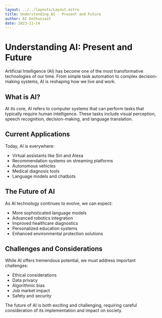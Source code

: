 ```yaml
---
layout: ../../layouts/Layout.astro
title: Understanding AI - Present and Future
author: AI Enthusiast
date: 2023-11-14
---
```


# Understanding AI: Present and Future

Artificial Intelligence (AI) has become one of the most transformative technologies of our time. From simple task automation to complex decision-making systems, AI is reshaping how we live and work.

## What is AI?

At its core, AI refers to computer systems that can perform tasks that typically require human intelligence. These tasks include visual perception, speech recognition, decision-making, and language translation.

## Current Applications

Today, AI is everywhere:
- Virtual assistants like Siri and Alexa
- Recommendation systems on streaming platforms
- Autonomous vehicles
- Medical diagnosis tools
- Language models and chatbots

## The Future of AI

As AI technology continues to evolve, we can expect:
- More sophisticated language models
- Advanced robotics integration
- Improved healthcare diagnostics
- Personalized education systems
- Enhanced environmental protection solutions

## Challenges and Considerations

While AI offers tremendous potential, we must address important challenges:
- Ethical considerations
- Data privacy
- Algorithmic bias
- Job market impact
- Safety and security

The future of AI is both exciting and challenging, requiring careful consideration of its implementation and impact on society.
